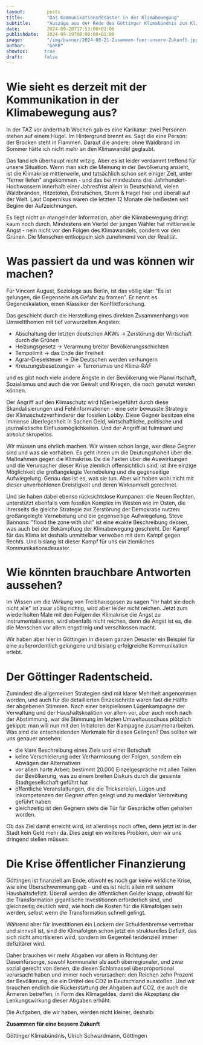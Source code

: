 ```yaml
---
layout:        posts
title:         "Das Kommunikationsdesaster in der Klimabewegung"
subtitle:      "Auszüge aus der Rede des Göttinger Klimabündnis zum Kliaklimastreik"
date:          2024-09-20T17:53:00+01:00
publishdate:   2024-09-19T00:00:00+01:00
image:         "/img/banner/2024-08-21-Zusammen-fuer-unsere-Zukunft.jpg"
author:        "GöKB"
showtoc:      true
draft:        false
---
```



# Wie sieht es derzeit mit der Kommunikation in der Klimabewegung aus?

In der TAZ vor anderthalb Wochen gab es eine Karikatur: zwei Personen stehen auf einem Hügel. Im Hintergrund brennt es. Sagt die eine Person: der Brocken steht in Flammen. Darauf die andere: ohne Waldbrand im Sommer hätte ich nicht mehr an den Klimawandel geglaubt.

Das fand ich überhaupt nicht witzig. Aber es ist leider verdammt treffend für unsere Situation. Wenn man sich die Meinung in der Bevölkerung ansieht, ist die Klimakrise mittlerweile, und tatsächlich schon seit einiger Zeit, unter "ferner liefen" angekommen - und das bei mindestens drei Jahrhundert-Hochwassern innerhalb einer Jahresfrist allein in Deutschland, vielen Waldbränden, Hitzetoten, Erdrutschen, Sturm & Hagel hier und überall auf der Welt.
Laut Copernikus waren die letzten 12 Monate die heißesten seit Beginn der Aufzeichnungen.

Es liegt nicht an mangelnder Information, aber die Klimabewegung dringt kaum noch durch. Mindestens ein Viertel der jungen Wähler hat mittlerweile Angst - nein nicht vor den Folgen des Klimawandels, sondern vor den Grünen. Die Menschen entkoppeln sich zunehmend von der Realität.

# Was passiert da und was können wir machen?

Für Vincent August, Soziologe aus Berlin, ist das völlig klar: "Es ist gelungen, die Gegenseite als Gefahr zu framen". Er nennt es Gegeneskalation, einen Klassiker der Konfliktforschung.

Das geschieht durch die Herstellung eines direkten Zusammenhangs von Umweltthemen mit tief verwurzelten Ängsten:

- Abschaltung der letzten deutschen AKWs -> Zerstörung der Wirtschaft durch die Grünen
- Heizungsgesetz -> Verarmung breiter Bevölkerungsschichten
- Tempolimit -> das Ende der Freiheit
- Agrar-Dieselsteuer -> Die Deutschen werden verhungern
- Kreuzungsbesetzungen -> Terrorismus und Klima-RAF

und es gibt noch viele andere Ängste in der Bevölkerung wie Planwirtschaft, Sozialismus und auch die vor Gewalt und Kriegen, die noch genutzt werden können.

Der Angriff auf den Klimaschutz wird hSerbeigeführt durch diese Skandalisierungen und Fehlinformationen - eine sehr bewusste Strategie der Klimaschutzverhinderer der fossilen Lobby. Diese Gegner besitzen eine immense Überlegenheit in Sachen Geld, wirtschaftliche, politische und journalistische Einflussmöglichkeiten. Und der Angriff ist fulminant und absolut skrupellos.

Wir müssen uns ehrlich machen. Wir wissen schon lange, wer diese Gegner sind und was sie vorhaben. Es geht ihnen um die Deutungshoheit über die Maßnahmen gegen die Klimakrise. Da die Fakten über die Auswirkungen und die Verursacher dieser Krise ziemlich offensichtlich sind, ist ihre einzige Möglichkeit die großangelegte Vernebelung und die gegenseitige Aufwiegelung. Genau das ist es, was sie tun. Aber wir haben wohl nicht mit dieser unverhohlenen Dreistigkeit und deren Wirksamkeit gerechnet.

Und sie haben dabei ebenso rücksichtslose Kumpanen: die Neuen Rechten, unterstützt ebenfalls vom fossilen Komplex im Westen wie im Osten, die ihrerseits die gleiche Strategie zur Zerstörung der Demokratie nutzen: großangelegte Vernebelung und die gegenseitige Aufwiegelung. Steve Bannons: "flood the zone with shit" ist eine exakte Beschreibung dessen, was auch bei der Bekämpfung der Klimabewegung geschieht.
Der Kampf für das Klima ist deshalb unmittelbar verwoben mit dem Kampf gegen Rechts. Und bislang ist dieser Kampf für uns ein ziemliches Kommunikationsdesaster.

# Wie könnten brauchbare Antworten aussehen?

Im Wissen um die Wirkung von Treibhausgasen zu sagen "ihr habt sie doch nicht alle" ist zwar völlig richtig, wird aber leider nicht reichen.
Jetzt zum wiederholten Male mit den Folgen der Klimakrise die Angst zu instrumentalisieren, wird ebenfalls nicht reichen, denn die Angst ist es, die die Menschen vor allem engstirnig und verschlossen macht.

Wir haben aber hier in Göttingen in diesem ganzen Desaster ein Beispiel für eine außerordentlich gelungene und bislang erfolgreiche Kommunikation erlebt.

# Der Göttinger Radentscheid.

Zumindest die allgemeinen Strategien sind mit klarer Mehrheit angenommen worden, und auch für die detaillierten Einzelschritte waren fast die Hälfte der abgebenen Stimmen. Nach einer beispiellosen Lügenkampagne der Verwaltung und der Haushaltskoalition vor allem vor, aber auch noch nach der Abstimmung, war die Stimmung im letzten Umweltausschuss plötzlich gekippt: man will nun mit den Initiatoren der Kampagne zusammenarbeiten.
Was sind die entscheidenden Merkmale für dieses Gelingen? Das sollten wir uns genauer ansehen:

- die klare Beschreibung eines Ziels und einer Botschaft
- keine Verschleierung oder Verharmlosung der Folgen, sondern ein Abwägen der Alternativen
- vor allem harte Arbeit: bestimmt 20.000 Einzelgespräche mit allen Teilen der Bevölkerung, was zu einem breiten Diskurs durch die gesamte Stadtgesellschaft geführt hat
- öffentliche Veranstaltungen, die die Tricksereien, Lügen und Inkompetenzen der Gegner offen gelegt und zu medialer Verbreitung geführt haben
- gleichzeitig ist den Gegnern stets die Tür für Gespräche offen gehalten worden.

Ob das Ziel damit erreicht wird, ist allerdings noch offen, denn jetzt ist in der Stadt kein Geld mehr da. Dies zeigt ein weiteres Problem, dem wir uns dringend stellen müssen:

# Die Krise öffentlicher Finanzierung

Göttingen ist finanziell am Ende, obwohl es noch gar keine wirkliche Krise, wie eine Überschwemmung gab - und es ist nicht allein mit seinem Haushaltsdefizit. Überall werden die öffentlichen Gelder knapp, obwohl für die Transformation gigantische Investitionen erforderlich sind, und gleichzeitig deutlich wird, wie hoch die Kosten für die Klimafolgen sein werden, selbst wenn die Transformation schnell gelingt.

Während aber für Investitionen ein Lockern der Schuldenbremse vertretbar und sinnvoll ist, sind die Klimafolgen schon jetzt ein strukturelles Defizit, das sich nicht amortisieren wird, sondern im Gegenteil tendenziell immer defizitärer wird.

Daher brauchen wir mehr Abgaben vor allem in Richtung der Daseinfürsorge, sowohl kommunaler als auch überregionaler, und zwar sozial gerecht von denen, die diesen Schlamassel überproportional verursacht haben und immer noch verursachen: den Reichen zehn Prozent der Bevölkerung, die ein Drittel des CO2 in Deutschland ausstoßen. Und wir brauchen endlich die Rückerstattung der Abgaben auf CO2, die auch die Ärmeren betreffen,  in Form des Klimageldes, damit die Akzeptanz die Lenkungswirkung dieser Abgaben erhöht.

Die Aufgaben, die wir haben, werden nicht kleiner, deshalb:

**Zusammen für eine bessere Zukunft**

Göttinger Klimabündnis, Ulrich Schwardmann, Göttingen

